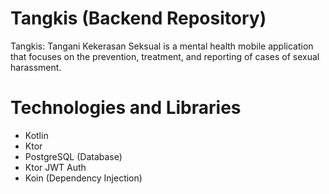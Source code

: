 # Tangkis (Backend Repository)

Tangkis: Tangani Kekerasan Seksual is a mental health mobile application that focuses on the prevention, treatment, and reporting of cases of sexual harassment.

# Technologies and Libraries

 -  Kotlin
-   Ktor
- PostgreSQL (Database)
- Ktor JWT Auth
- Koin (Dependency Injection)
